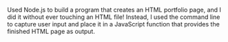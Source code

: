 Used Node.js to build a program that creates an HTML portfolio page, and I did it without ever touching an HTML file! Instead, I used the command line to capture user input and place it in a JavaScript function that provides the finished HTML page as output.